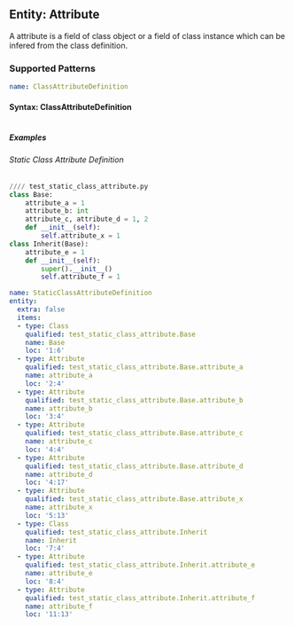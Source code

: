 ## Entity: Attribute
A attribute is a field of class object or a field of class instance which can be infered from the class definition.
### Supported Patterns
```yaml
name: ClassAttributeDefinition
```
#### Syntax: ClassAttributeDefinition

```text
```

##### Examples
###### Static Class Attribute Definition
```python
//// test_static_class_attribute.py
class Base:
    attribute_a = 1
    attribute_b: int
    attribute_c, attribute_d = 1, 2 
    def __init__(self):
        self.attribute_x = 1
class Inherit(Base):
    attribute_e = 1
    def __init__(self):
        super().__init__()        
        self.attribute_f = 1
```

```yaml
name: StaticClassAttributeDefinition
entity:
  extra: false
  items:
  - type: Class
    qualified: test_static_class_attribute.Base
    name: Base
    loc: '1:6'
  - type: Attribute
    qualified: test_static_class_attribute.Base.attribute_a
    name: attribute_a
    loc: '2:4'
  - type: Attribute
    qualified: test_static_class_attribute.Base.attribute_b
    name: attribute_b
    loc: '3:4'
  - type: Attribute
    qualified: test_static_class_attribute.Base.attribute_c
    name: attribute_c
    loc: '4:4'
  - type: Attribute
    qualified: test_static_class_attribute.Base.attribute_d
    name: attribute_d
    loc: '4:17'
  - type: Attribute
    qualified: test_static_class_attribute.Base.attribute_x
    name: attribute_x
    loc: '5:13'
  - type: Class
    qualified: test_static_class_attribute.Inherit
    name: Inherit
    loc: '7:4'
  - type: Attribute
    qualified: test_static_class_attribute.Inherit.attribute_e
    name: attribute_e
    loc: '8:4'
  - type: Attribute
    qualified: test_static_class_attribute.Inherit.attribute_f
    name: attribute_f
    loc: '11:13'
```
